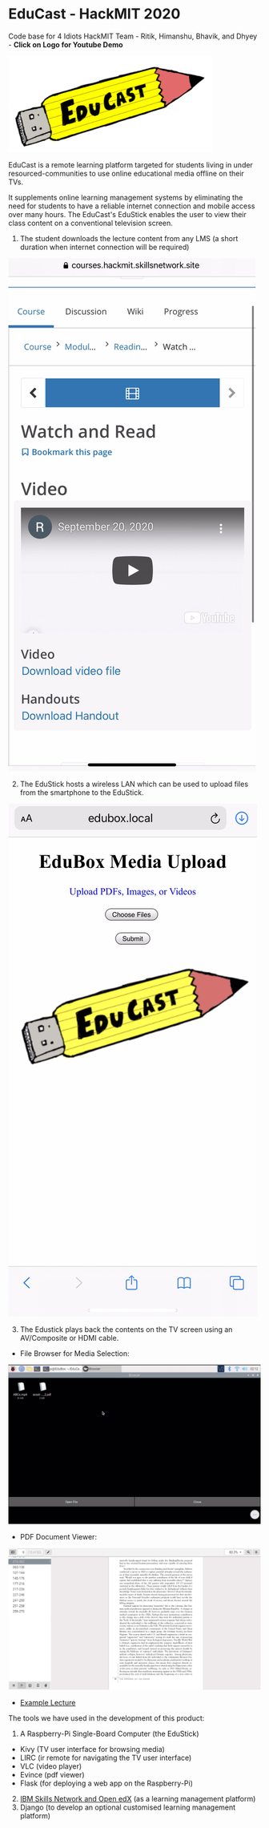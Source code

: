 # EduCast - HackMIT 2020
Code base for 4 Idiots HackMIT Team - Ritik, Himanshu, Bhavik, and Dhyey - **Click on Logo for Youtube Demo**

[![EduCast Logo](/EduBox/flaskApp/static/EduCastLogo.png)](https://youtu.be/0qiRfVlCKN8)

EduCast is a remote learning platform targeted for students living in under resourced-communities to use online educational media offline on their TVs.

It supplements online learning management systems by eliminating the need for students to have a reliable internet connection and mobile access over many hours. The EduCast's EduStick enables the user to view their class content on a conventional television screen.

1. The student downloads the lecture content from any LMS (a short duration when internet connection will be required)

![IBM EdX Classroom using Skills Network Portal](/img/IBM-edXclassroom.jpeg)

2. The EduStick hosts a wireless LAN which can be used to upload files from the smartphone to the EduStick.

![Flask App for Uploading Files to EduStick](/img/EduBoxFileUpload.jpeg)

3. The Edustick plays back the contents on the TV screen using an AV/Composite or HDMI cable.

  * File Browser for Media Selection:
  
  ![Kivy File Browser](/img/KivyFileBrowser.jpg)
  
  * PDF Document Viewer:
  
  ![Evince PDF](/img/EvincePDF.jpg)
  
  * [Example Lecture](/img/https://youtu.be/la17Z0k_A2s)

The tools we have used in the development of this product:

1. A Raspberry-Pi Single-Board Computer (the EduStick)
  * Kivy (TV user interface for browsing media)
  * LIRC (ir remote for navigating the TV user interface)
  * VLC (video player)
  * Evince (pdf viewer)
  * Flask (for deploying a web app on the Raspberry-Pi)
2. [IBM Skills Network and Open edX](https://hackmit.skillsnetwork.site/home/) (as a learning management platform)
3. Django (to develop an optional customised learning management platform)
